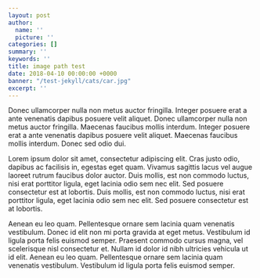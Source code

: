 ```yaml
---
layout: post
author:
  name: ''
  picture: ''
categories: []
summary: ''
keywords: ''
title: image path test
date: 2018-04-10 00:00:00 +0000
banner: "/test-jekyll/cats/car.jpg"
excerpt: ''
---
```

Donec ullamcorper nulla non metus auctor fringilla. Integer posuere erat a ante venenatis dapibus posuere velit aliquet. Donec ullamcorper nulla non metus auctor fringilla. Maecenas faucibus mollis interdum. Integer posuere erat a ante venenatis dapibus posuere velit aliquet. Maecenas faucibus mollis interdum. Donec sed odio dui.

Lorem ipsum dolor sit amet, consectetur adipiscing elit. Cras justo odio, dapibus ac facilisis in, egestas eget quam. Vivamus sagittis lacus vel augue laoreet rutrum faucibus dolor auctor. Duis mollis, est non commodo luctus, nisi erat porttitor ligula, eget lacinia odio sem nec elit. Sed posuere consectetur est at lobortis. Duis mollis, est non commodo luctus, nisi erat porttitor ligula, eget lacinia odio sem nec elit. Sed posuere consectetur est at lobortis.

Aenean eu leo quam. Pellentesque ornare sem lacinia quam venenatis vestibulum. Donec id elit non mi porta gravida at eget metus. Vestibulum id ligula porta felis euismod semper. Praesent commodo cursus magna, vel scelerisque nisl consectetur et. Nullam id dolor id nibh ultricies vehicula ut id elit. Aenean eu leo quam. Pellentesque ornare sem lacinia quam venenatis vestibulum. Vestibulum id ligula porta felis euismod semper.